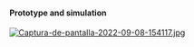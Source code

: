 #### Prototype and simulation

[![Captura-de-pantalla-2022-09-08-154117.jpg](https://i.postimg.cc/FRZYkSC1/Captura-de-pantalla-2022-09-08-154117.jpg)](https://postimg.cc/vg4Yp4sd)